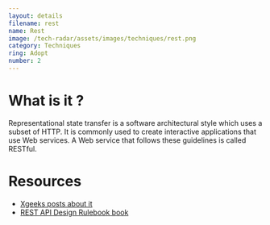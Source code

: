 ```yaml
---
layout: details
filename: rest
name: Rest
image: /tech-radar/assets/images/techniques/rest.png 
category: Techniques
ring: Adopt
number: 2
---
```


# What is it ?
Representational state transfer is a software architectural style which uses a subset of HTTP. It is commonly used to create interactive applications that use Web services. A Web service that follows these guidelines is called RESTful.

# Resources
- [Xgeeks posts about it](https://medium.com/xgeeks/tagged/rest)
- [REST API Design Rulebook book](https://www.oreilly.com/library/view/rest-api-design/9781449317904/)

